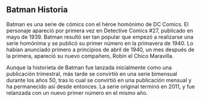 ## Batman Historia
Batman es una serie de cómics con el héroe homónimo de DC Comics. El personaje apareció por primera vez en Detective Comics #27, publicado en mayo de 1939. Batman resultó ser tan popular que empezó a realizarse una serie homónima y se publicó su primer número en la primavera de 1940. Lo habían anunciado primero a principios de abril de 1940, un mes después de la primera, apareció su nuevo compañero, Robin el Chico Maravilla.

Aunque la historieta de Batman fue lanzada inicialmente como una publicación trimestral, más tarde se convirtió en una serie bimensual durante los años 50, tras lo cual se convirtió en una publicación mensual y ha permanecido así desde entonces. La serie original terminó en 2011, y fue relanzada con un nuevo primer número en el mismo año.
